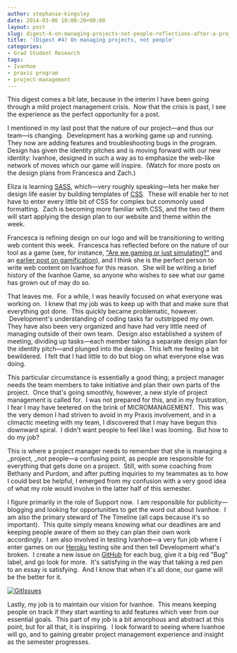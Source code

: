 ```yaml
---
author: stephanie-kingsley
date: 2014-03-06 10:00:20+00:00
layout: post
slug: digest-4-on-managing-projects-not-people-reflections-after-a-project-management-crisis
title: '(Digest #4) On managing projects, not people'
categories:
- Grad Student Research
tags:
- Ivanhoe
- praxis program
- project-management
---
```


This digest comes a bit late, because in the interim I have been going through a mild project management crisis.  Now that the crisis is past, I see the experience as the perfect opportunity for a post.

I mentioned in my last post that the nature of our project&mdash;and thus our team&mdash;is changing.  Development has a working game up and running.  They now are adding features and troubleshooting bugs in the program.  Design has given the identity pitches and is moving forward with our new identity: Ivanhoe, designed in such a way as to emphasize the web-like network of moves which our game will inspire.  (Watch for more posts on the design plans from Francesca and Zach.)

Eliza is learning [SASS](http://sass-lang.com/), which&mdash;very roughly speaking&mdash;lets her make her design life easier by building templates of [CSS](http://www.w3schools.com/css/).  These will enable her to not have to enter every little bit of CSS for complex but commonly used formatting.  Zach is becoming more familiar with CSS, and the two of them will start applying the design plan to our website and theme within the  week.

Francesca is refining design on our logo and will be transitioning to writing web content this week.  Francesca has reflected before on the nature of our tool as a game (see, for instance, ["Are we gaming or just simulating?"](http://www.scholarslab.org/grad-student-research/are-we-gaming-or-just-simulating/) and an [earlier post on gamification](http://www.scholarslab.org/grad-student-research/look-its-a-game-its-a-simulation-no-its-gamification/)), and I think she is the perfect person to write web content on Ivanhoe for this reason.  She will be writing a brief history of the Ivanhoe Game, so anyone who wishes to see what our game has grown out of may do so.

That leaves me.  For a while, I was heavily focused on what everyone was working on.  I knew that my job was to keep up with that and make sure that everything got done.  This quickly became problematic, however.  Development's understanding of coding tasks far outstripped my own.  They have also been very organized and have had very little need of managing outside of their own team.  Design also established a system of meeting, dividing up tasks&mdash;each member taking a separate design plan for the identity pitch&mdash;and plunged into the design.  This left me feeling a bit bewildered.  I felt that I had little to do but blog on what everyone else was doing.

This particular circumstance is essentially a good thing; a project manager needs the team members to take initiative and plan their own parts of the project.  Once that's going smoothly, however, a new style of project management is called for.  I was not prepared for this, and in my frustration, I fear I may have teetered on the brink of MICROMANAGEMENT.  This was the very demon I had striven to avoid in my Praxis involvement, and in a climactic meeting with my team, I discovered that I may have begun this downward spiral.  I didn't want people to feel like I was looming.  But how to do my job?

This is where a project manager needs to remember that she is managing a _project, _not people&mdash;a confusing point, as people are responsible for everything that gets done on a project.  Still, with some coaching from Bethany and Purdom, and after putting inquiries to my teammates as to how I could best be helpful, I emerged from my confusion with a very good idea of what my role would involve in the latter half of this semester.

I figure primarily in the role of Support now.  I am responsible for publicity&mdash;blogging and looking for opportunities to get the word out about Ivanhoe.  I am also the primary steward of The Timeline (all caps because it's so important).  This quite simply means knowing what our deadlines are and keeping people aware of them so they can plan their own work accordingly.  I am also involved in testing Ivanhoe&mdash;a very fun job where I enter games on our [Heroku](https://www.heroku.com/) testing site and then tell Development what's broken.  I create a new issue on [GitHub](https://github.com/scholarslab/ivanhoe/issues?labels=bug&state=open) for each bug, give it a big red "Bug" label, and go look for more.  It's satisfying in the way that taking a red pen to an essay is satisfying.  And I know that when it's all done, our game will be the better for it.

[![GitIssues](http://www.scholarslab.org/wp-content/uploads/2014/03/GitIssues-300x102.png)](http://www.scholarslab.org/wp-content/uploads/2014/03/GitIssues.png)

Lastly, my job is to maintain our vision for Ivanhoe.  This means keeping people on track if they start wanting to add features which veer from our essential goals.  This part of my job is a bit amorphous and abstract at this point, but for all that, it is inspiring.  I look forward to seeing where Ivanhoe will go, and to gaining greater project management experience and insight as the semester progresses.
